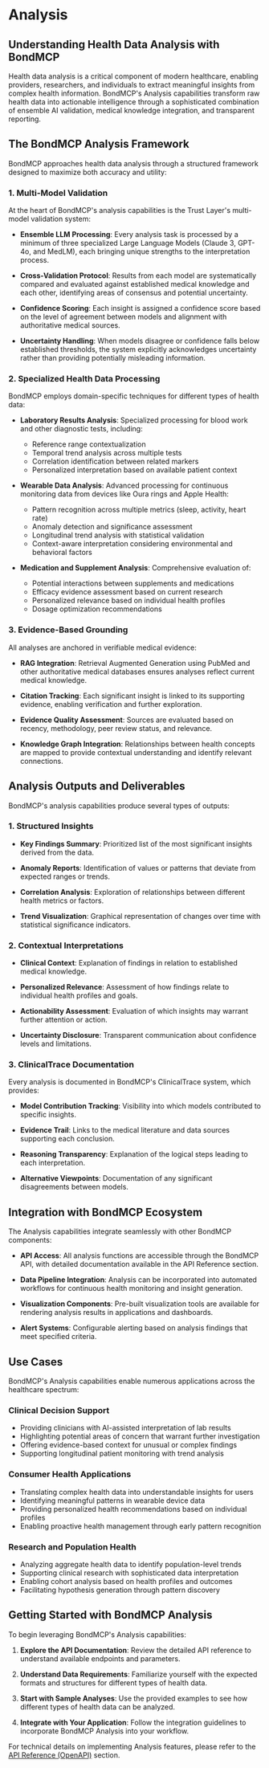 # Analysis

## Understanding Health Data Analysis with BondMCP

Health data analysis is a critical component of modern healthcare, enabling providers, researchers, and individuals to extract meaningful insights from complex health information. BondMCP's Analysis capabilities transform raw health data into actionable intelligence through a sophisticated combination of ensemble AI validation, medical knowledge integration, and transparent reporting.

## The BondMCP Analysis Framework

BondMCP approaches health data analysis through a structured framework designed to maximize both accuracy and utility:

### 1. Multi-Model Validation

At the heart of BondMCP's analysis capabilities is the Trust Layer's multi-model validation system:

- **Ensemble LLM Processing**: Every analysis task is processed by a minimum of three specialized Large Language Models (Claude 3, GPT-4o, and MedLM), each bringing unique strengths to the interpretation process.

- **Cross-Validation Protocol**: Results from each model are systematically compared and evaluated against established medical knowledge and each other, identifying areas of consensus and potential uncertainty.

- **Confidence Scoring**: Each insight is assigned a confidence score based on the level of agreement between models and alignment with authoritative medical sources.

- **Uncertainty Handling**: When models disagree or confidence falls below established thresholds, the system explicitly acknowledges uncertainty rather than providing potentially misleading information.

### 2. Specialized Health Data Processing

BondMCP employs domain-specific techniques for different types of health data:

- **Laboratory Results Analysis**: Specialized processing for blood work and other diagnostic tests, including:
  - Reference range contextualization
  - Temporal trend analysis across multiple tests
  - Correlation identification between related markers
  - Personalized interpretation based on available patient context

- **Wearable Data Analysis**: Advanced processing for continuous monitoring data from devices like Oura rings and Apple Health:
  - Pattern recognition across multiple metrics (sleep, activity, heart rate)
  - Anomaly detection and significance assessment
  - Longitudinal trend analysis with statistical validation
  - Context-aware interpretation considering environmental and behavioral factors

- **Medication and Supplement Analysis**: Comprehensive evaluation of:
  - Potential interactions between supplements and medications
  - Efficacy evidence assessment based on current research
  - Personalized relevance based on individual health profiles
  - Dosage optimization recommendations

### 3. Evidence-Based Grounding

All analyses are anchored in verifiable medical evidence:

- **RAG Integration**: Retrieval Augmented Generation using PubMed and other authoritative medical databases ensures analyses reflect current medical knowledge.

- **Citation Tracking**: Each significant insight is linked to its supporting evidence, enabling verification and further exploration.

- **Evidence Quality Assessment**: Sources are evaluated based on recency, methodology, peer review status, and relevance.

- **Knowledge Graph Integration**: Relationships between health concepts are mapped to provide contextual understanding and identify relevant connections.

## Analysis Outputs and Deliverables

BondMCP's analysis capabilities produce several types of outputs:

### 1. Structured Insights

- **Key Findings Summary**: Prioritized list of the most significant insights derived from the data.

- **Anomaly Reports**: Identification of values or patterns that deviate from expected ranges or trends.

- **Correlation Analysis**: Exploration of relationships between different health metrics or factors.

- **Trend Visualization**: Graphical representation of changes over time with statistical significance indicators.

### 2. Contextual Interpretations

- **Clinical Context**: Explanation of findings in relation to established medical knowledge.

- **Personalized Relevance**: Assessment of how findings relate to individual health profiles and goals.

- **Actionability Assessment**: Evaluation of which insights may warrant further attention or action.

- **Uncertainty Disclosure**: Transparent communication about confidence levels and limitations.

### 3. ClinicalTrace Documentation

Every analysis is documented in BondMCP's ClinicalTrace system, which provides:

- **Model Contribution Tracking**: Visibility into which models contributed to specific insights.

- **Evidence Trail**: Links to the medical literature and data sources supporting each conclusion.

- **Reasoning Transparency**: Explanation of the logical steps leading to each interpretation.

- **Alternative Viewpoints**: Documentation of any significant disagreements between models.

## Integration with BondMCP Ecosystem

The Analysis capabilities integrate seamlessly with other BondMCP components:

- **API Access**: All analysis functions are accessible through the BondMCP API, with detailed documentation available in the API Reference section.

- **Data Pipeline Integration**: Analysis can be incorporated into automated workflows for continuous health monitoring and insight generation.

- **Visualization Components**: Pre-built visualization tools are available for rendering analysis results in applications and dashboards.

- **Alert Systems**: Configurable alerting based on analysis findings that meet specified criteria.

## Use Cases

BondMCP's Analysis capabilities enable numerous applications across the healthcare spectrum:

### Clinical Decision Support

- Providing clinicians with AI-assisted interpretation of lab results
- Highlighting potential areas of concern that warrant further investigation
- Offering evidence-based context for unusual or complex findings
- Supporting longitudinal patient monitoring with trend analysis

### Consumer Health Applications

- Translating complex health data into understandable insights for users
- Identifying meaningful patterns in wearable device data
- Providing personalized health recommendations based on individual profiles
- Enabling proactive health management through early pattern recognition

### Research and Population Health

- Analyzing aggregate health data to identify population-level trends
- Supporting clinical research with sophisticated data interpretation
- Enabling cohort analysis based on health profiles and outcomes
- Facilitating hypothesis generation through pattern discovery

## Getting Started with BondMCP Analysis

To begin leveraging BondMCP's Analysis capabilities:

1. **Explore the API Documentation**: Review the detailed API reference to understand available endpoints and parameters.

2. **Understand Data Requirements**: Familiarize yourself with the expected formats and structures for different types of health data.

3. **Start with Sample Analyses**: Use the provided examples to see how different types of health data can be analyzed.

4. **Integrate with Your Application**: Follow the integration guidelines to incorporate BondMCP Analysis into your workflow.

For technical details on implementing Analysis features, please refer to the [API Reference (OpenAPI)](../api-reference/README.md) section.
